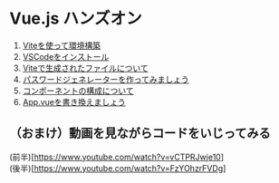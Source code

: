 # Vue.js ハンズオン

1. [Viteを使って環境構築](./4.1.vue_environment_setup.md)  
2. [VSCodeをインストール](./4.2.vue_vscode.md)
3. [Viteで生成されたファイルについて](./4.3.vue_files.md)
4. [パスワードジェネレーターを作ってみましょう](./4.4.hands_on_1.md)
1. [コンポーネントの構成について](./4.5.hands_on_2.md)
1. [App.vueを書き換えましょう](./4.6.hands_on_3.md)



## （おまけ）動画を見ながらコードをいじってみる  
   (前半)[https://www.youtube.com/watch?v=vCTPRJwje10]  
   (後半)[https://www.youtube.com/watch?v=FzYOhzrFVDg]
